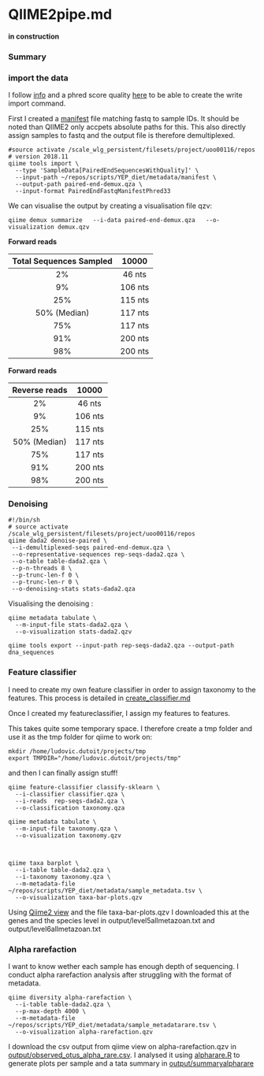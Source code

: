 # QIIME2pipe.md

**in construction**

### Summary

### import the data

I follow [info](https://docs.qiime2.org/2018.11/tutorials/importing/#manifest-file) and a phred score quality [here](https://www.drive5.com/usearch/manual/quality_score.html) to be able to create the write import command.

First I created a [manifest](metadata/manifest) file matching fastq to sample IDs. It should be noted than QIIME2 only accpets absolute paths for this. This also directly assign samples to fastq and the output file is therefore demultiplexed.

```
#source activate /scale_wlg_persistent/filesets/project/uoo00116/repos # version 2018.11
qiime tools import \
  --type 'SampleData[PairedEndSequencesWithQuality]' \
  --input-path ~/repos/scripts/YEP_diet/metadata/manifest \ 
  --output-path paired-end-demux.qza \
  --input-format PairedEndFastqManifestPhred33
```
We can visualise the output by creating a visualisation file qzv:


```
qiime demux summarize   --i-data paired-end-demux.qza   --o-visualization demux.qzv
```


**Forward reads**


**Total Sequences Sampled**|**10000**
:-----:|:-----:
2%|46 nts
9%|106 nts
25%|115 nts
50% (Median)|117 nts
75%|117 nts
91%|200 nts
98%|200 nts

**Forward reads**


**Reverse reads**|**10000**
:-----:|:-----:
2%|46 nts
9%|106 nts
25%|115 nts
50% (Median)|117 nts
75%|117 nts
91%|200 nts
98%|200 nts

### Denoising

```
#!/bin/sh
# source activate /scale_wlg_persistent/filesets/project/uoo00116/repos
qiime dada2 denoise-paired \
 --i-demultiplexed-seqs paired-end-demux.qza \
 --o-representative-sequences rep-seqs-dada2.qza \
 --o-table table-dada2.qza \
 --p-n-threads 8 \
 --p-trunc-len-f 0 \
 --p-trunc-len-r 0 \  
 --o-denoising-stats stats-dada2.qza 
```

Visualising the denoising :


```
qiime metadata tabulate \
  --m-input-file stats-dada2.qza \
  --o-visualization stats-dada2.qzv

qiime tools export --input-path rep-seqs-dada2.qza --output-path dna_sequences
```


### Feature classifier

I need to create my own feature classifier in order to assign taxonomy to the features. This process is detailed in [create_classifier.md](create_classifier.md)


Once I created my featureclassifier, I assign my features to features.

 This takes quite some temporary space. I therefore create a tmp folder and use it as the tmp folder for qiime to work on:

```
mkdir /home/ludovic.dutoit/projects/tmp
export TMPDIR="/home/ludovic.dutoit/projects/tmp"
```

and then  I can finally assign stuff!

```
qiime feature-classifier classify-sklearn \
  --i-classifier classifier.qza \
  --i-reads  rep-seqs-dada2.qza \
  --o-classification taxonomy.qza

qiime metadata tabulate \
  --m-input-file taxonomy.qza \
  --o-visualization taxonomy.qzv



qiime taxa barplot \
  --i-table table-dada2.qza \
  --i-taxonomy taxonomy.qza \
  --m-metadata-file ~/repos/scripts/YEP_diet/metadata/sample_metadata.tsv \
  --o-visualization taxa-bar-plots.qzv
```

Using [Qiime2 view](https://view.qiime2.org) and the file taxa-bar-plots.qzv I downloaded this at the genes and the species level in output/level5allmetazoan.txt and output/level6allmetazoan.txt

### Alpha rarefaction


I want to know wether each sample has enough depth of sequencing. I conduct alpha rarefaction analysis after struggling with the format of metadata.

```
qiime diversity alpha-rarefaction \
  --i-table table-dada2.qza \
  --p-max-depth 4000 \
  --m-metadata-file  ~/repos/scripts/YEP_diet/metadata/sample_metadatarare.tsv \ 
  --o-visualization alpha-rarefaction.qzv
 ```

 I download the csv output from qiime view on alpha-rarefaction.qzv in [output/observed_otus_alpha_rare.csv](output/observed_otus_alpha_rare.csv). I analysed it using [alpharare.R](alpharare.R) to generate plots per sample and a tata summary in [output/summaryalpharare](output/summaryalpharare)